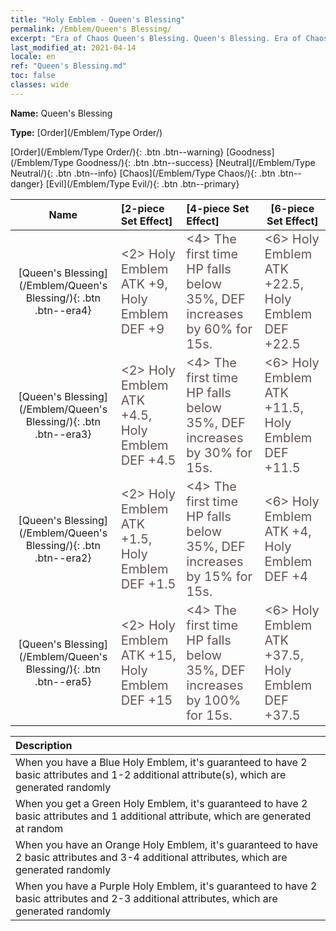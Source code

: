 ```yaml
---
title: "Holy Emblem - Queen's Blessing"
permalink: /Emblem/Queen's Blessing/
excerpt: "Era of Chaos Queen's Blessing. Queen's Blessing. Era of Chaos Holy Emblem Queen's Blessing. Era of Chaos Order Queen's Blessing"
last_modified_at: 2021-04-14
locale: en
ref: "Queen's Blessing.md"
toc: false
classes: wide
---
```


 **Name:** Queen's Blessing

 **Type:** [Order](/Emblem/Type Order/)

  [Order](/Emblem/Type Order/){: .btn .btn--warning}   [Goodness](/Emblem/Type Goodness/){: .btn .btn--success}   [Neutral](/Emblem/Type Neutral/){: .btn .btn--info}   [Chaos](/Emblem/Type Chaos/){: .btn .btn--danger}   [Evil](/Emblem/Type Evil/){: .btn .btn--primary} 

  |  Name    | [2-piece Set Effect] | [4-piece Set Effect] | [6-piece Set Effect]  | 
  |:-----------------------:|:-------------------|:-----------------|----------------| 
  | [Queen's Blessing](/Emblem/Queen's Blessing/){: .btn .btn--era4} | <span style="color: #645252;font-size:20px">&lt;2&gt; Holy Emblem ATK +9, Holy Emblem DEF +9</span> | <span style="color: #645252;font-size:20px">&lt;4&gt; The first time HP falls below 35%, DEF increases by 60% for 15s.</span> | <span style="color: #645252;font-size:20px">&lt;6&gt; Holy Emblem ATK +22.5, Holy Emblem DEF +22.5</span> | 
  | [Queen's Blessing](/Emblem/Queen's Blessing/){: .btn .btn--era3} | <span style="color: #645252;font-size:20px">&lt;2&gt; Holy Emblem ATK +4.5, Holy Emblem DEF +4.5</span> | <span style="color: #645252;font-size:20px">&lt;4&gt; The first time HP falls below 35%, DEF increases by 30% for 15s.</span> | <span style="color: #645252;font-size:20px">&lt;6&gt; Holy Emblem ATK +11.5, Holy Emblem DEF +11.5</span> | 
  | [Queen's Blessing](/Emblem/Queen's Blessing/){: .btn .btn--era2} | <span style="color: #645252;font-size:20px">&lt;2&gt; Holy Emblem ATK +1.5, Holy Emblem DEF +1.5</span> | <span style="color: #645252;font-size:20px">&lt;4&gt; The first time HP falls below 35%, DEF increases by 15% for 15s.</span> | <span style="color: #645252;font-size:20px">&lt;6&gt; Holy Emblem ATK +4, Holy Emblem DEF +4</span> | 
  | [Queen's Blessing](/Emblem/Queen's Blessing/){: .btn .btn--era5} | <span style="color: #645252;font-size:20px">&lt;2&gt; Holy Emblem ATK +15, Holy Emblem DEF +15</span> | <span style="color: #645252;font-size:20px">&lt;4&gt; The first time HP falls below 35%, DEF increases by 100% for 15s.</span> | <span style="color: #645252;font-size:20px">&lt;6&gt; Holy Emblem ATK +37.5, Holy Emblem DEF +37.5</span> | 

  |         Description            | 
  |:-------------------------------|
  | When you have a Blue Holy Emblem, it's guaranteed to have 2 basic attributes and 1-2 additional attribute(s), which are generated randomly |
  | When you get a Green Holy Emblem, it's guaranteed to have 2 basic attributes and 1 additional attribute, which are generated at random |
  | When you have an Orange Holy Emblem, it's guaranteed to have 2 basic attributes and 3-4 additional attributes, which are generated randomly |
  | When you have a Purple Holy Emblem, it's guaranteed to have 2 basic attributes and 2-3 additional attributes, which are generated randomly |
